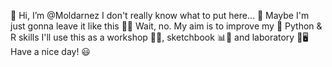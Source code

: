 👋 Hi, I’m @Moldarnez
I don't really know what to put here... 🤔
Maybe I'm just gonna leave it like this 🤷‍♂️
Wait, no. My aim is to improve my 🐍 Python & R skills
I'll use this as a workshop 📐🔨, sketchbook 📊🎨 and laboratory 🤖🖥️
Have a nice day! 😃
